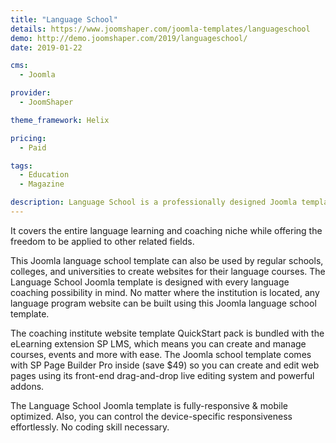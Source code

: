 ```yaml
---
title: "Language School"
details: https://www.joomshaper.com/joomla-templates/languageschool
demo: http://demo.joomshaper.com/2019/languageschool/
date: 2019-01-22

cms: 
  - Joomla

provider:
  - JoomShaper

theme_framework: Helix

pricing:
  - Paid

tags:
  - Education
  - Magazine

description: Language School is a professionally designed Joomla template for language schools, clubs, coachings, and other relevant institutions.
---
```


It covers the entire language learning and coaching niche while offering the freedom to be applied to other related fields.

This Joomla language school template can also be used by regular schools, colleges, and universities to create websites for their language courses. The Language School Joomla template is designed with every language coaching possibility in mind. No matter where the institution is located, any language program website can be built using this Joomla language school template.

The coaching institute website template QuickStart pack is bundled with the eLearning extension SP LMS, which means you can create and manage courses, events and more with ease. The Joomla school template comes with SP Page Builder Pro inside (save $49) so you can create and edit web pages using its front-end drag-and-drop live editing system and powerful addons.

The Language School Joomla template is fully-responsive & mobile optimized. Also, you can control the device-specific responsiveness effortlessly. No coding skill necessary.
